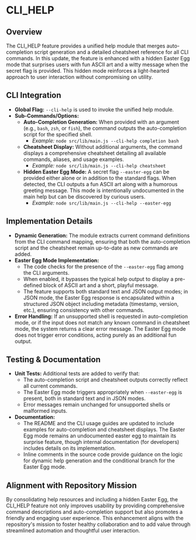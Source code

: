 # CLI_HELP

## Overview

The CLI_HELP feature provides a unified help module that merges auto-completion script generation and a detailed cheatsheet reference for all CLI commands. In this update, the feature is enhanced with a hidden Easter Egg mode that surprises users with fun ASCII art and a witty message when the secret flag is provided. This hidden mode reinforces a light-hearted approach to user interaction without compromising on utility.

## CLI Integration

- **Global Flag:** `--cli-help` is used to invoke the unified help module.
- **Sub-Commands/Options:**
  - **Auto-Completion Generation:** When provided with an argument (e.g., `bash`, `zsh`, or `fish`), the command outputs the auto-completion script for the specified shell.
    - *Example:* `node src/lib/main.js --cli-help completion bash`
  - **Cheatsheet Display:** Without additional arguments, the command displays a comprehensive cheatsheet detailing all available commands, aliases, and usage examples.
    - *Example:* `node src/lib/main.js --cli-help cheatsheet`
  - **Hidden Easter Egg Mode:** A secret flag `--easter-egg` can be provided either alone or in addition to the standard flags. When detected, the CLI outputs a fun ASCII art along with a humorous greeting message. This mode is intentionally undocumented in the main help but can be discovered by curious users.
    - *Example:* `node src/lib/main.js --cli-help --easter-egg`

## Implementation Details

- **Dynamic Generation:** The module extracts current command definitions from the CLI command mapping, ensuring that both the auto-completion script and the cheatsheet remain up-to-date as new commands are added.
- **Easter Egg Mode Implementation:**
  - The code checks for the presence of the `--easter-egg` flag among the CLI arguments.
  - When enabled, it bypasses the typical help output to display a pre-defined block of ASCII art and a short, playful message.
  - The feature supports both standard text and JSON output modes; in JSON mode, the Easter Egg response is encapsulated within a structured JSON object including metadata (timestamp, version, etc.), ensuring consistency with other commands.
- **Error Handling:** If an unsupported shell is requested in auto-completion mode, or if the input does not match any known command in cheatsheet mode, the system returns a clear error message. The Easter Egg mode does not trigger error conditions, acting purely as an additional fun output.

## Testing & Documentation

- **Unit Tests:** Additional tests are added to verify that:
  - The auto-completion script and cheatsheet outputs correctly reflect all current commands.
  - The Easter Egg mode triggers appropriately when `--easter-egg` is present, both in standard text and in JSON modes.
  - Error messages remain unchanged for unsupported shells or malformed inputs.
- **Documentation:**
  - The README and the CLI usage guides are updated to include examples for auto-completion and cheatsheet displays. The Easter Egg mode remains an undocumented easter egg to maintain its surprise feature, though internal documentation (for developers) includes details on its implementation.
  - Inline comments in the source code provide guidance on the logic for dynamic help generation and the conditional branch for the Easter Egg mode.

## Alignment with Repository Mission

By consolidating help resources and including a hidden Easter Egg, the CLI_HELP feature not only improves usability by providing comprehensive command descriptions and auto-completion support but also promotes a friendly and engaging user experience. This enhancement aligns with the repository's mission to foster healthy collaboration and to add value through streamlined automation and thoughtful user interaction.

